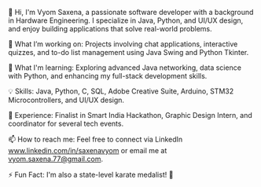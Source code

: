 👋 Hi, I'm Vyom Saxena, a passionate software developer with a background in Hardware Engineering. I specialize in Java, Python, and UI/UX design, and enjoy building applications that solve real-world problems.

🔭 What I’m working on: Projects involving chat applications, interactive quizzes, and to-do list management using Java Swing and Python Tkinter.

🌱 What I'm learning: Exploring advanced Java networking, data science with Python, and enhancing my full-stack development skills.

💡 Skills: Java, Python, C, SQL, Adobe Creative Suite, Arduino, STM32 Microcontrollers, and UI/UX design.

💼 Experience: Finalist in Smart India Hackathon, Graphic Design Intern, and coordinator for several tech events.

📫 How to reach me: Feel free to connect via LinkedIn www.linkedin.com/in/saxenavyom or email me at vyom.saxena.77@gmail.com.

⚡ Fun Fact: I'm also a state-level karate medalist! 🥋
